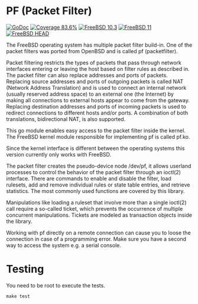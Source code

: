 # PF (Packet Filter)

[![GoDoc](https://godoc.org/github.com/go-freebsd/pf?status.svg)](https://godoc.org/github.com/go-freebsd/pf)
[![Coverage 83.6%](https://img.shields.io/badge/coverage-83.6%25-green.svg)]()
[![FreeBSD 10.3](https://img.shields.io/badge/freebsd-10.3-green.svg)](https://www.freebsd.org/releases/10.3R/announce.html)
[![FreeBSD 11](https://img.shields.io/badge/freebsd-11-green.svg)](https://www.freebsd.org/releases/11.0R/announce.html)
[![FreeBSD HEAD](https://img.shields.io/badge/freebsd-HEAD-green.svg)](https://svnweb.freebsd.org/base/head/)

The FreeBSD operating system has multiple packet filter build-in. One of
the packet filters was ported from OpenBSD and is called pf (packetfilter).

Packet filtering restricts the types of packets that pass through network
interfaces entering or leaving the host based on filter rules as
described in. The packet filter can also replace addresses
and ports of packets. Replacing source addresses and ports of outgoing
packets is called NAT (Network Address Translation) and is used to
connect an internal network (usually reserved address space) to an
external one (the Internet) by making all connections to external hosts
appear to come from the gateway. Replacing destination addresses and
ports of incoming packets is used to redirect connections to different
hosts and/or ports. A combination of both translations, bidirectional
NAT, is also supported.

This go module enables easy access to the packet filter inside the
kernel. The FreeBSD kernel module responsible for implementing pf is
called pf.ko.

Since the kernel interface is different between the operating
systems this version currently only works with FreeBSD.

The packet filter creates the pseudo-device node /dev/pf,
it allows userland processes to control the behavior of the packet filter
through an ioctl(2) interface. There are commands to enable and disable
the filter, load rulesets, add and remove individual rules or state table
entries, and retrieve statistics. The most commonly used functions are
covered by this library.

Manipulations like loading a ruleset that involve more than a single
ioctl(2) call require a so-called ticket, which prevents the occurrence
of multiple concurrent manipulations. Tickets are modeled as transaction
objects inside the library.

Working with pf directly on a remote connection can cause you to loose
the connection in case of a programming error. Make sure you have a
second way to access the system e.g. a serial console.

# Testing

You need to be root to execute the tests.

	make test
